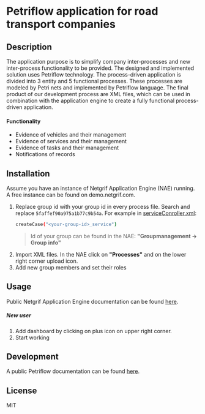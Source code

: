 # Petriflow application for road transport companies

## Description
The application purpose is to simplify company inter-processes and new inter-process functionality to be provided. The designed and implemented solution uses Petriflow technology. The process-driven application is divided into 3 entity and 5 functional processes. These processes are modeled by Petri nets and implemented by Petriflow language. The final product of our development process are XML files, which can be used in combination with the application engine to create a fully functional process-driven application.

#### Functionality
- Evidence of vehicles and their management
- Evidence of services and their management
- Evidence of tasks and their management
- Notifications of records


## Installation
Assume you have an instance of Netgrif Application Engine (NAE) running. A free instance can be found on demo.netgrif.com.

1. Replace group id with your group id in every process file. Search and replace `5faffef90a975a1b77c9b54a`. 
For example in [serviceConroller.xml](https://github.com/Retoocs/road_transport/blob/develop/processes/serviceController.xml):
    ```sh
    createCase("<your-group-id>_service")
    ```
    > Id of your group can be found in the NAE: **"Groupmanagement -> Group info"**
2. Import XML files. In the NAE click on **"Processes"** and on the lower right corner upload icon.
3. Add new group members and set their roles

## Usage
Public Netgrif Application Engine documentation can be found [here](https://netgrif.atlassian.net/wiki/spaces/NAE).
##### New user
1. Add dashboard by clicking on plus icon on upper right corner.
2. Start working

## Development
A public Petriflow documentation can be found [here](https://netgrif.atlassian.net/wiki/spaces/PF).

## License
MIT